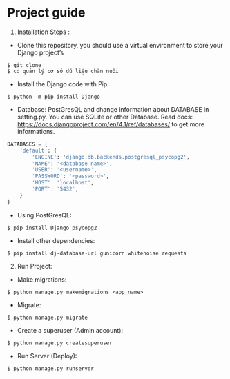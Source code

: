 # Project guide
1. Installation Steps :
- Clone this repository, you should use a virtual environment to store your Django project’s
```shell
$ git clone 
$ cd quản lý cơ sỏ dũ liệu chăn nuôi
```
- Install the Django code with Pip:
```shell
$ python -m pip install Django
```
- Database: PostGresQL and change information about DATABASE in setting.py. You can use SQLite or other Database. Read docs: https://docs.djangoproject.com/en/4.1/ref/databases/ to get more informations.
```python
DATABASES = {
    'default': {
        'ENGINE': 'django.db.backends.postgresql_psycopg2',
        'NAME': '<database name>',
        'USER': '<username>',
        'PASSWORD': '<password>',
        'HOST': 'localhost',
        'PORT': '5432',
    }
}
```

- Using PostGresQL:
```shell
$ pip install Django psycopg2
```
- Install other dependencies:
```shell
$ pip install dj-database-url gunicorn whitenoise requests
```
2. Run Project:
- Make migrations:
```shell
$ python manage.py makemigrations <app_name>
```
- Migrate:
```shell
$ python manage.py migrate
```
- Create a superuser (Admin account):
```shell
$ python manage.py createsuperuser
```
- Run Server (Deploy):
```shell
$ python manage.py runserver
```
